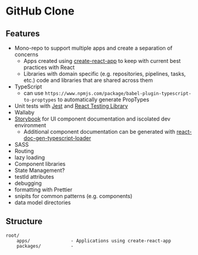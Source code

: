 # GitHub Clone

## Features

- Mono-repo to support multiple apps and create a separation of concerns
  - Apps created using [create-react-app](https://reactjs.org/docs/create-a-new-react-app.html) to keep with current best practices with React
  - Libraries with domain specific (e.g. repositories, pipelines, tasks, etc.) code and libraries that are shared across them
- TypeScript
  - can use `https://www.npmjs.com/package/babel-plugin-typescript-to-proptypes` to automatically generate PropTypes
- Unit tests with [Jest](https://jestjs.io/) and [React Testing Library](https://testing-library.com/docs/react-testing-library/intro)
- Wallaby
- [Storybook](https://storybook.js.org/) for UI component documentation and iscolated dev environment
  - Additional component documentation can be generated with [react-doc-gen-typescript-loader](https://github.com/strothj/react-docgen-typescript-loader)
- SASS
- Routing
- lazy loading
- Component libraries
- State Management?
- testId attributes
- debugging
- formatting with Prettier
- snipits for common patterns (e.g. components)
- data model directories

## Structure

```
root/
    apps/               - Applications using create-react-app
    packages/           -

```
